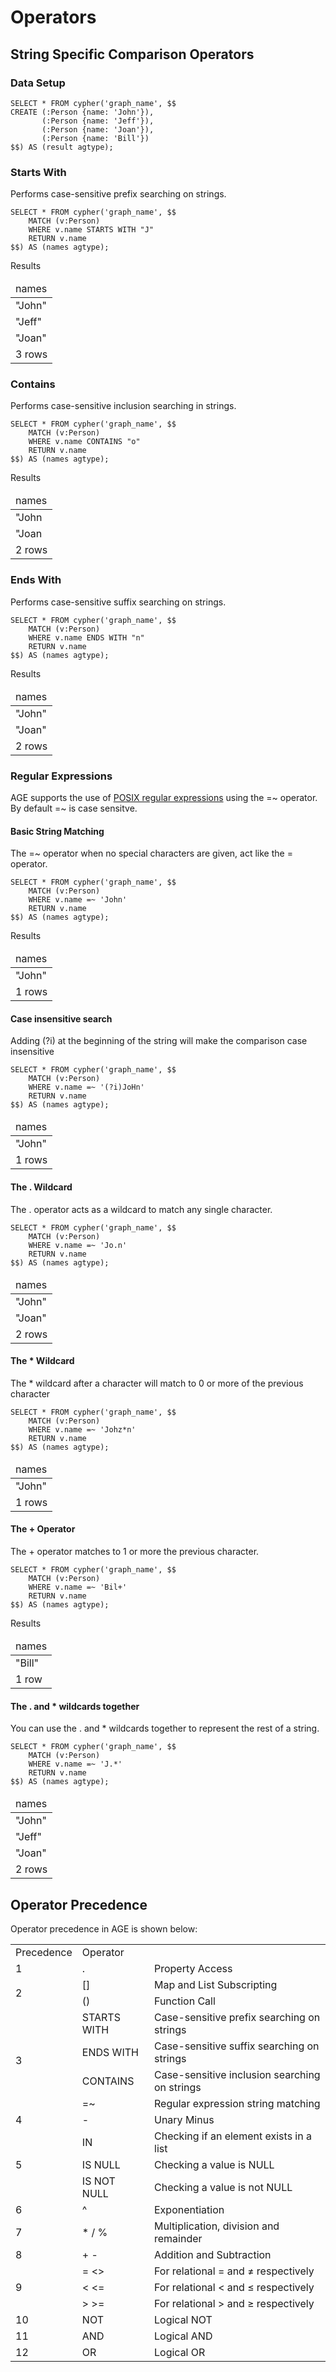 # Operators

## String Specific Comparison Operators

### Data Setup

```postgresql
SELECT * FROM cypher('graph_name', $$
CREATE (:Person {name: 'John'}),
       (:Person {name: 'Jeff'}),
       (:Person {name: 'Joan'}),
       (:Person {name: 'Bill'})
$$) AS (result agtype);
```

### Starts With

Performs case-sensitive prefix searching on strings.

```postgresql
SELECT * FROM cypher('graph_name', $$
	MATCH (v:Person)
	WHERE v.name STARTS WITH "J"
	RETURN v.name
$$) AS (names agtype);
```

Results
<table>
  <thead>
  <tr>
   <td>names</td>
  </tr>
  </thead>
  <tr>
   <td>"John"</td>
  </tr>
  <tr>
   <td>"Jeff"</td>
  </tr>
  <tr>
   <td>"Joan"</td>
  </tr>
  <tr>
   <td colspan="1">3 rows</td>
  </tr>
</table>

### Contains

Performs case-sensitive inclusion searching in strings.

```postgresql
SELECT * FROM cypher('graph_name', $$
	MATCH (v:Person)
	WHERE v.name CONTAINS "o"
	RETURN v.name
$$) AS (names agtype);
```

Results
<table>
  <thead>
  <tr>
   <td>names</td>
  </tr>
  </thead>
  <tr>
   <td>"John</td>
  </tr>
  <tr>
   <td>"Joan</td>
  </tr>
  <tr>
   <td colspan="1">2 rows</td>
  </tr>
</table>


### Ends With

Performs case-sensitive suffix searching on strings.

```postgresql
SELECT * FROM cypher('graph_name', $$
	MATCH (v:Person)
	WHERE v.name ENDS WITH "n"
	RETURN v.name
$$) AS (names agtype);
```

Results
<table>
  <thead>
  <tr>
   <td>names</td>
  </tr>
  </thead>
  <tr>
   <td>"John"</td>
  </tr>
  <tr>
   <td>"Joan"</td>
  </tr>
  <tr>
   <td colspan="1">2 rows</td>
  </tr>
</table>

### Regular Expressions

AGE supports the use of [POSIX regular expressions](https://www.postgresql.org/docs/11/functions-matching.html#FUNCTIONS-POSIX-REGEXP) using the =~ operator. By default =~ is case sensitve.


#### Basic String Matching

The =~ operator when no special characters are given, act like the = operator.

```postgresql
SELECT * FROM cypher('graph_name', $$
	MATCH (v:Person)
	WHERE v.name =~ 'John'
	RETURN v.name
$$) AS (names agtype);
```

Results
<table>
  <thead>
  <tr>
   <td>names</td>
  </tr>
  </thead>
  <tr>
   <td>"John"</td>
  </tr>
  <tr>
   <td colspan="1">1 rows</td>
  </tr>
</table>

#### Case insensitive search

Adding (?i) at the beginning of the string will make the comparison case insensitive

```postgresql
SELECT * FROM cypher('graph_name', $$
	MATCH (v:Person)
	WHERE v.name =~ '(?i)JoHn'
	RETURN v.name
$$) AS (names agtype);
```

<table>
  <thead>
  <tr>
   <td>names</td>
  </tr>
  </thead>
  <tr>
   <td>"John"</td>
  </tr>
  <tr>
   <td colspan="1">1 rows</td>
  </tr>
</table>


#### The . Wildcard

The . operator acts as a wildcard to match any single character.

```postgresql
SELECT * FROM cypher('graph_name', $$
	MATCH (v:Person)
	WHERE v.name =~ 'Jo.n'
	RETURN v.name
$$) AS (names agtype);
```

<table>
  <thead>
  <tr>
   <td>names</td>
  </tr>
  </thead>
  <tr>
   <td>"John"</td>
  </tr>
  <tr>
   <td>"Joan"</td>
  </tr>
  <tr>
   <td colspan="1">2 rows</td>
  </tr>
</table>

#### The * Wildcard

The * wildcard after a character will match to 0 or more of the previous character

```postgresql
SELECT * FROM cypher('graph_name', $$
	MATCH (v:Person)
	WHERE v.name =~ 'Johz*n'
	RETURN v.name
$$) AS (names agtype);
```

<table>
  <thead>
  <tr>
   <td>names</td>
  </tr>
  </thead>
  <tr>
   <td>"John"</td>
  </tr>
  <tr>
   <td colspan="1">1 rows</td>
  </tr>
</table>


#### The + Operator

The + operator matches to 1 or more the previous character.

```postgresql
SELECT * FROM cypher('graph_name', $$
	MATCH (v:Person)
	WHERE v.name =~ 'Bil+'
	RETURN v.name
$$) AS (names agtype);
```

Results
<table>
  <thead>
  <tr>
   <td>names</td>
  </tr>
  </thead>
  <tr>
   <td>"Bill"</td>
  </tr>
  <tr>
   <td colspan="1">1 row</td>
  </tr>
</table>

#### The . and * wildcards together

You can use the . and * wildcards together to represent the rest of a string.

```postgresql
SELECT * FROM cypher('graph_name', $$
	MATCH (v:Person)
	WHERE v.name =~ 'J.*'
	RETURN v.name
$$) AS (names agtype);
```

<table>
  <thead>
  <tr>
   <td>names</td>
  </tr>
  </thead>
  <tr>
   <td>"John"</td>
  </tr>
  <tr>
   <td>"Jeff"</td>
  </tr>
  <tr>
   <td>"Joan"</td>
  </tr>
  <tr>
   <td colspan="1">2 rows</td>
  </tr>
</table>


## Operator Precedence

Operator precedence in AGE is shown below:


<table>
  <tr>
   <td>Precedence
   </td>
   <td>Operator
   </td>
   <td>
   </td>
  </tr>
  <tr>
   <td>1
   </td>
   <td>.
   </td>
   <td>Property Access
   </td>
  </tr>
  <tr>
   <td rowspan="2" >2
   </td>
   <td>[]
   </td>
   <td>Map and List Subscripting
   </td>
  </tr>
  <tr>
   <td>()
   </td>
   <td>Function Call
   </td>
  </tr>
  <tr>
   <td rowspan="4" >3
   </td>
   <td>STARTS WITH
   </td>
   <td>Case-sensitive prefix searching on strings
   </td>
  </tr>
  <tr>
   <td>ENDS WITH
   </td>
   <td>Case-sensitive suffix searching on strings
   </td>
  </tr>
  <tr>
   <td>CONTAINS
   </td>
   <td>Case-sensitive inclusion searching on strings
   </td>
  </tr>
  <tr>
   <td>=~
   </td>
   <td>Regular expression string matching
   </td>
  </tr>
  <tr>
   <td>4
   </td>
   <td>-
   </td>
   <td>Unary Minus
   </td>
  </tr>
  <tr>
   <td rowspan="3" >5
   </td>
   <td>IN
   </td>
   <td>Checking if an element exists in a list
   </td>
  </tr>
  <tr>
   <td>IS NULL
   </td>
   <td>Checking a value is NULL
   </td>
  </tr>
  <tr>
   <td>IS NOT NULL
   </td>
   <td>Checking a value is not NULL
   </td>
  </tr>
  <tr>
   <td>6
   </td>
   <td>^
   </td>
   <td>Exponentiation
   </td>
  </tr>
  <tr>
   <td>7
   </td>
   <td>* / %
   </td>
   <td>Multiplication, division and remainder
   </td>
  </tr>
  <tr>
   <td>8
   </td>
   <td>+ -
   </td>
   <td>Addition and Subtraction
   </td>
  </tr>
  <tr>
   <td rowspan="3" >9
   </td>
   <td>= &lt;>
   </td>
   <td>For relational = and ≠ respectively
   </td>
  </tr>
  <tr>
   <td>&lt; &lt;=
   </td>
   <td>For relational &lt; and ≤ respectively
   </td>
  </tr>
  <tr>
   <td>> >=
   </td>
   <td>For relational > and ≥ respectively
   </td>
  </tr>
  <tr>
   <td>10
   </td>
   <td>NOT
   </td>
   <td>Logical NOT
   </td>
  </tr>
  <tr>
   <td>11
   </td>
   <td>AND
   </td>
   <td>Logical AND
   </td>
  </tr>
  <tr>
   <td>12
   </td>
   <td>OR
   </td>
   <td>Logical OR
   </td>
  </tr>
</table>




